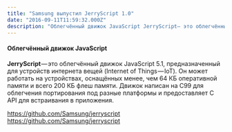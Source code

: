 ```yaml
---
title: "Samsung выпустил JerryScript 1.0"
date: "2016-09-11T11:59:32.000Z"
description: "Облегчённый движок JavaScript JerryScript— это облегчённый движок JavaScript 5.1, предназначенный для устройств интернета вещей "
---
```


<h4>Облегчённый движок JavaScript</h4>
<p><strong>JerryScript</strong> — это облегчённый движок JavaScript 5.1, предназначенный для устройств интернета вещей (Internet of Things — IoT). Он может работать на устройствах, оснащённых менее, чем 64 КБ оперативной памяти и всего 200 КБ флеш памяти. Движок написан на C99 для облегчения портирования под разные платформы и предоставляет C API для встраивания в приложения.</p>
<p><a href="https://github.com/Samsung/jerryscript">https://github.com/Samsung/jerryscript</a><br />
<a href="https://github.com/Samsung/jerryscript">https://github.com/Samsung/jerryscript</a></p>


